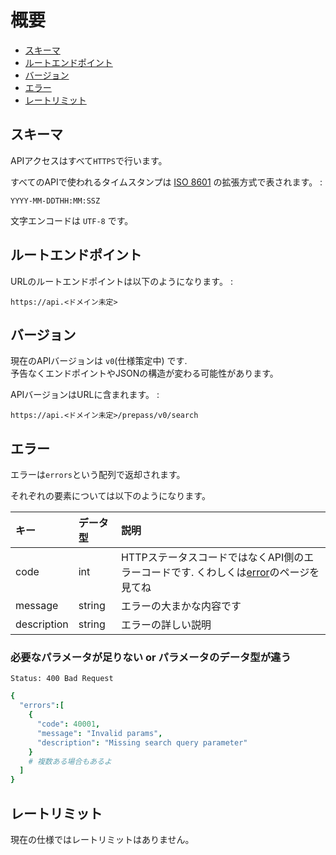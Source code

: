 # 概要

- [スキーマ](#scheme)
- [ルートエンドポイント](#root_endpoint)
- [バージョン](#versioning)
- [エラー](#error)
- [レートリミット](#rate_limiting)

## <a name="scheme"/> スキーマ
APIアクセスはすべて`HTTPS`で行います。

すべてのAPIで使われるタイムスタンプは [ISO 8601](https://ja.wikipedia.org/wiki/ISO_8601) の拡張方式で表されます。 :

    YYYY-MM-DDTHH:MM:SSZ

文字エンコードは `UTF-8` です。

## <a name="root_endpoint"/> ルートエンドポイント
URLのルートエンドポイントは以下のようになります。 :

    https://api.<ドメイン未定>

## <a name="versioning"/> バージョン
現在のAPIバージョンは `v0`(仕様策定中) です.  
予告なくエンドポイントやJSONの構造が変わる可能性があります。

APIバージョンはURLに含まれます。 :

    https://api.<ドメイン未定>/prepass/v0/search

## <a name="error"/> エラー
エラーは`errors`という配列で返却されます。

それぞれの要素については以下のようになります。

|キー|データ型|説明|
|:---|:-------|:---|
|code|int|HTTPステータスコードではなくAPI側のエラーコードです. くわしくは[error](api/error)のページを見てね|
|message|string|エラーの大まかな内容です|
|description|string|エラーの詳しい説明|

### 必要なパラメータが足りない or パラメータのデータ型が違う

    Status: 400 Bad Request

```cson
{
  "errors":[
    {
      "code": 40001,
      "message": "Invalid params",
      "description": "Missing search query parameter"
    }
    # 複数ある場合もあるよ
  ]
}
```

## <a name="rate_limiting"/> レートリミット
現在の仕様ではレートリミットはありません。
